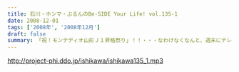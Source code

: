 ```yaml
---
title: 石川・ホンマ・ぶるんのBe-SIDE Your Life! vol.135-1
date: 2008-12-01
tags: ['2008年', '2008年12月']
draft: false
summary: 「祝！モンテディオ山形Ｊ１昇格祭り」！！・・・なわけなくなんと、週末にテレビ出演！？をしていた石川・ホンマ両氏の盛り上がりのお話から。しかもサッカーというよりも「野球（草野球）」のお話ですな。NAMAEも見切れていたかな・・・NAMAE
---
```


http://project-phi.ddo.jp/ishikawa/ishikawa135_1.mp3
